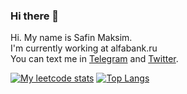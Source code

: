 ### Hi there 👋
  Hi. My name is Safin Maksim.  
  I'm currently working at alfabank.ru   
  You can text me in [Telegram](http://t.me/crockolaco) and [Twitter](https://twitter.com/safinmuffin).  

[![My leetcode stats](https://leetcode-stats-six.vercel.app/api?username=a4ron5)](https://leetcode.com/A4ron5/)
[![Top Langs](https://github-readme-stats.vercel.app/api/top-langs/?username=a4ron5&layout=compact)](https://github.com/anuraghazra/github-readme-stats)

<!--
**A4ron5/a4ron5** is a ✨ _special_ ✨ repository because its `README.md` (this file) appears on your GitHub profile.

Here are some ideas to get you started:

- 🔭 I’m currently working on ...
- 🌱 I’m currently learning ...
- 👯 I’m looking to collaborate on ...
- 🤔 I’m looking for help with ...
- 💬 Ask me about ...
- 📫 How to reach me: ...
- 😄 Pronouns: ...
- ⚡ Fun fact: ...
-->
